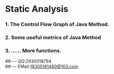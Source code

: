 # Static Analysis
### 1. The Control Flow Graph of Java Method.
### 2. Some useful metrics of Java Method
### 3. ...... More functions.

 
##--- QQ:2930018794<br>
##--- EMail:18305181460@163.com
